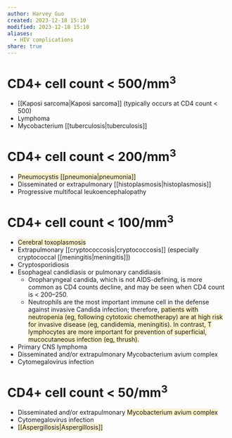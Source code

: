 ```yaml
---
author: Harvey Guo
created: 2023-12-18 15:10
modified: 2023-12-18 15:10
aliases:
  - HIV complications
share: true
---
```

# CD4+ cell count < 500/mm<sup>3</sup>
- [[Kaposi sarcoma|Kaposi sarcoma]] (typically occurs at CD4 count < 500)
- Lymphoma
- Mycobacterium [[tuberculosis|tuberculosis]]
# CD4+ cell count < 200/mm<sup>3</sup>
- <span style="background:rgba(240, 200, 0, 0.2)">Pneumocystis [[pneumonia|pneumonia]]</span>
- Disseminated or extrapulmonary [[histoplasmosis|histoplasmosis]]
- Progressive multifocal leukoencephalopathy
# CD4+ cell count < 100/mm<sup>3</sup>
- <span style="background:rgba(240, 200, 0, 0.2)">Cerebral toxoplasmosis</span>
- Extrapulmonary [[cryptococcosis|cryptococcosis]] (especially cryptococcal [[meningitis|meningitis]])
- Cryptosporidiosis
- Esophageal candidiasis or pulmonary candidiasis
	- Oropharyngeal candida, which is not AIDS-defining, is more common as CD4 counts decline, and may be seen when CD4 count is < 200–250.
	- Neutrophils are the most important immune cell in the defense against invasive Candida infection; therefore, <span style="background:rgba(240, 200, 0, 0.2)">patients with neutropenia (eg, following cytotoxic chemotherapy) are at high risk for invasive disease (eg, candidemia, meningitis).  In contrast, T lymphocytes are more important for prevention of superficial, mucocutaneous infection (eg, thrush).</span>
- Primary CNS lymphoma
- Disseminated and/or extrapulmonary Mycobacterium avium complex
- Cytomegalovirus infection
# CD4+ cell count < 50/mm<sup>3</sup>
- Disseminated and/or extrapulmonary <span style="background:rgba(240, 200, 0, 0.2)">Mycobacterium avium complex</span>
- Cytomegalovirus infection
- <span style="background:rgba(240, 200, 0, 0.2)">[[Aspergillosis|Aspergillosis]]</span>